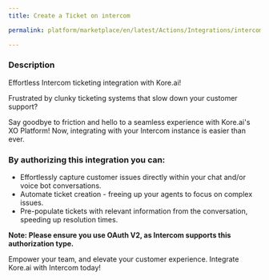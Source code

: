 ```yaml
---
title: Create a Ticket on intercom

permalink: platform/marketplace/en/latest/Actions/Integrations/intercom_createATicket

---
```


### Description

Effortless Intercom ticketing integration with Kore.ai!

Frustrated by clunky ticketing systems that slow down your customer support?

Say goodbye to friction and hello to a seamless experience with Kore.ai's XO Platform! Now, integrating with your Intercom instance is easier than ever.

### By authorizing this integration you can:
- Effortlessly capture customer issues directly within your chat and/or voice bot conversations.
- Automate ticket creation - freeing up your agents to focus on complex issues.
- Pre-populate tickets with relevant information from the conversation, speeding up resolution times.

**Note: Please ensure you use OAuth V2, as Intercom supports this authorization type.**

Empower your team, and elevate your customer experience. Integrate Kore.ai with Intercom today!

